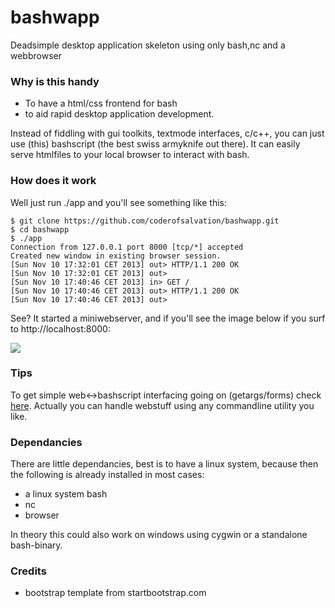 bashwapp
========

Deadsimple desktop application skeleton using only bash,nc and a webbrowser

### Why is this handy ###

* To have a html/css frontend for bash
* to aid rapid desktop application development.

Instead of fiddling with gui toolkits, textmode interfaces, c/c++, you can just use (this)
bashscript (the best swiss armyknife out there).
It can easily serve htmlfiles to your local browser to interact with bash.

### How does it work ###

Well just run ./app and you'll see something like this:

    $ git clone https://github.com/coderofsalvation/bashwapp.git
    $ cd bashwapp
    $ ./app
    Connection from 127.0.0.1 port 8000 [tcp/*] accepted
    Created new window in existing browser session.
    [Sun Nov 10 17:32:01 CET 2013] out> HTTP/1.1 200 OK
    [Sun Nov 10 17:32:01 CET 2013] out> 
    [Sun Nov 10 17:40:46 CET 2013] in> GET /
    [Sun Nov 10 17:40:46 CET 2013] out> HTTP/1.1 200 OK
    [Sun Nov 10 17:40:46 CET 2013] out> 

See? It started a miniwebserver, and if you'll see the image below if you surf to http://localhost:8000:

<img src="http://www.zimagez.com/full/054f5158d9b0bbef329a618ec91320d4d7a56190231e59806924c0fb25bf0a9d6bd71c1e3111a3cab24808e98069453daba8b15b903973e3.php"/>

### Tips ###

To get simple web<->bashscript interfacing going on (getargs/forms) check [here](http://pastie.org/8470133). Actually you can handle webstuff using any commandline utility you like.

### Dependancies ###

There are little dependancies, best is to have a linux system, because then the following is already installed in most cases:

* a linux system bash
* nc
* browser

In theory this could also work on windows using cygwin or a standalone bash-binary.

### Credits ###

* bootstrap template from startbootstrap.com
